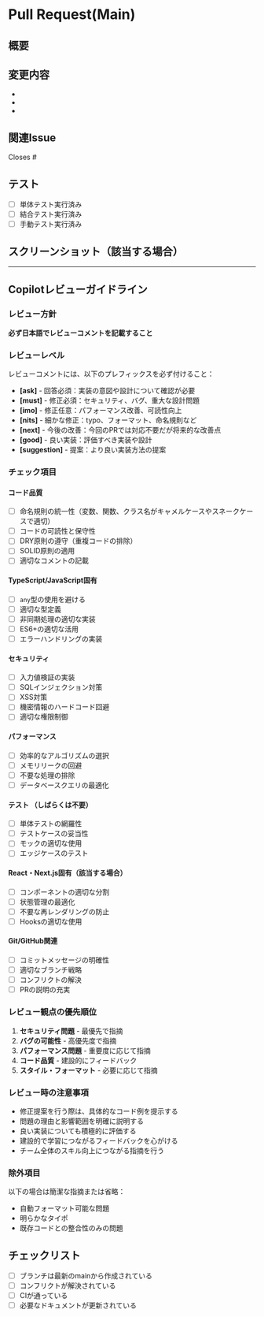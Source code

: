 # Pull Request(Main)

## 概要
<!-- 変更内容の概要を記載 -->

## 変更内容
<!-- 具体的な変更点をリスト形式で記載 -->
- 
- 
- 

## 関連Issue
<!-- 関連するIssue番号があれば記載 -->
Closes #

## テスト
<!-- テスト内容や確認項目 -->
- [ ] 単体テスト実行済み
- [ ] 結合テスト実行済み
- [ ] 手動テスト実行済み

## スクリーンショット（該当する場合）
<!-- UI変更がある場合はスクリーンショットを添付 -->

---

<!-- for GitHub Copilot review rule -->

## Copilotレビューガイドライン

### レビュー方針
**必ず日本語でレビューコメントを記載すること**

### レビューレベル
レビューコメントには、以下のプレフィックスを必ず付けること：

- **[ask]** - 回答必須：実装の意図や設計について確認が必要
- **[must]** - 修正必須：セキュリティ、バグ、重大な設計問題
- **[imo]** - 修正任意：パフォーマンス改善、可読性向上
- **[nits]** - 細かな修正：typo、フォーマット、命名規則など
- **[next]** - 今後の改善：今回のPRでは対応不要だが将来的な改善点
- **[good]** - 良い実装：評価すべき実装や設計
- **[suggestion]** - 提案：より良い実装方法の提案

### チェック項目

#### コード品質
- [ ] 命名規則の統一性（変数、関数、クラス名がキャメルケースやスネークケースで適切）
- [ ] コードの可読性と保守性
- [ ] DRY原則の遵守（重複コードの排除）
- [ ] SOLID原則の適用
- [ ] 適切なコメントの記載

#### TypeScript/JavaScript固有
- [ ] `any`型の使用を避ける
- [ ] 適切な型定義
- [ ] 非同期処理の適切な実装
- [ ] ES6+の適切な活用
- [ ] エラーハンドリングの実装

#### セキュリティ
- [ ] 入力値検証の実装
- [ ] SQLインジェクション対策
- [ ] XSS対策
- [ ] 機密情報のハードコード回避
- [ ] 適切な権限制御

#### パフォーマンス
- [ ] 効率的なアルゴリズムの選択
- [ ] メモリリークの回避
- [ ] 不要な処理の排除
- [ ] データベースクエリの最適化

#### テスト （しばらくは不要）
- [ ] 単体テストの網羅性
- [ ] テストケースの妥当性
- [ ] モックの適切な使用
- [ ] エッジケースのテスト

#### React・Next.js固有（該当する場合）
- [ ] コンポーネントの適切な分割
- [ ] 状態管理の最適化
- [ ] 不要な再レンダリングの防止
- [ ] Hooksの適切な使用

#### Git/GitHub関連
- [ ] コミットメッセージの明確性
- [ ] 適切なブランチ戦略
- [ ] コンフリクトの解決
- [ ] PRの説明の充実

### レビュー観点の優先順位
1. **セキュリティ問題** - 最優先で指摘
2. **バグの可能性** - 高優先度で指摘  
3. **パフォーマンス問題** - 重要度に応じて指摘
4. **コード品質** - 建設的にフィードバック
5. **スタイル・フォーマット** - 必要に応じて指摘

### レビュー時の注意事項
- 修正提案を行う際は、具体的なコード例を提示する
- 問題の理由と影響範囲を明確に説明する
- 良い実装についても積極的に評価する
- 建設的で学習につながるフィードバックを心がける
- チーム全体のスキル向上につながる指摘を行う

### 除外項目
以下の場合は簡潔な指摘または省略：
- 自動フォーマット可能な問題
- 明らかなタイポ
- 既存コードとの整合性のみの問題

<!-- for GitHub Copilot review rule -->

## チェックリスト
- [ ] ブランチは最新のmainから作成されている
- [ ] コンフリクトが解決されている
- [ ] CIが通っている
- [ ] 必要なドキュメントが更新されている
